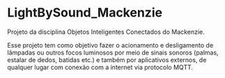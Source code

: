# LightBySound_Mackenzie
Projeto da disciplina Objetos Inteligentes Conectados do Mackenzie.

Esse projeto tem como objetivo fazer o acionamento e desligamento de lâmpadas ou outros focos luminosos por meio de sinais sonoros (palmas, estalar de dedos, batidas etc.) e também por aplicativos externos, de qualquer lugar com conexão com a internet via protocolo MQTT. 
